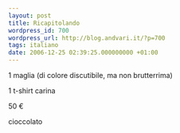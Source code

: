 ```yaml
---
layout: post
title: Ricapitolando
wordpress_id: 700
wordpress_url: http://blog.andvari.it/?p=700
tags: italiano
date: 2006-12-25 02:39:25.000000000 +01:00
---
```

1 maglia (di colore discutibile, ma non brutterrima)

1 t-shirt carina

50 €

cioccolato
